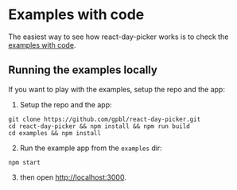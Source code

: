 # Examples with code

The easiest way to see how react-day-picker works is to check the [examples with code](http://gpbl.org/react-day-picker/examples).

## Running the examples locally

If you want to play with the examples, setup the repo and the app:

1. Setup the repo and the app:

```
git clone https://github.com/gpbl/react-day-picker.git
cd react-day-picker && npm install && npm run build
cd examples && npm install
```

2. Run the example app from the `examples` dir:

```
npm start
```

3. then open [http://localhost:3000](http://localhost:3000).